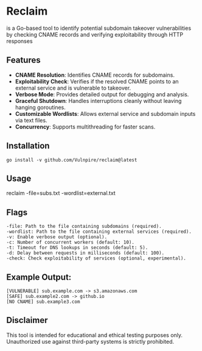 # Reclaim

is a Go-based tool to identify potential subdomain takeover vulnerabilities by checking CNAME records and verifying exploitability through HTTP responses

## Features

- **CNAME Resolution**: Identifies CNAME records for subdomains.
- **Exploitability Check**: Verifies if the resolved CNAME points to an external service and is vulnerable to takeover.
- **Verbose Mode**: Provides detailed output for debugging and analysis.
- **Graceful Shutdown**: Handles interruptions cleanly without leaving hanging goroutines.
- **Customizable Wordlists**: Allows external service and subdomain inputs via text files.
- **Concurrency**: Supports multithreading for faster scans.

## Installation

`go install -v github.com/Vulnpire/reclaim@latest`


## Usage

reclaim -file=subs.txt -wordlist=external.txt <flags>

## Flags

    -file: Path to the file containing subdomains (required).
    -wordlist: Path to the file containing external services (required).
    -v: Enable verbose output (optional).
    -c: Number of concurrent workers (default: 10).
    -t: Timeout for DNS lookups in seconds (default: 5).
    -d: Delay between requests in milliseconds (default: 100).
    -check: Check exploitability of services (optional, experimental).

## Example Output:

```
[VULNERABLE] sub.example.com -> s3.amazonaws.com
[SAFE] sub.example2.com -> github.io
[NO CNAME] sub.example3.com
```

## Disclaimer

This tool is intended for educational and ethical testing purposes only. Unauthorized use against third-party systems is strictly prohibited.

